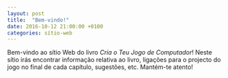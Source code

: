 ```yaml
---
layout: post
title:  "Bem-vindo!"
date: 2016-10-12 21:00:00 +0100
categories: sítio-web
---
```

Bem-vindo ao sítio Web do livro *Cria o Teu Jogo de Computador*! Neste sítio irás encontrar informação relativa ao livro, ligações para o projecto do jogo no final de cada capítulo, sugestões, etc. Mantém-te atento!